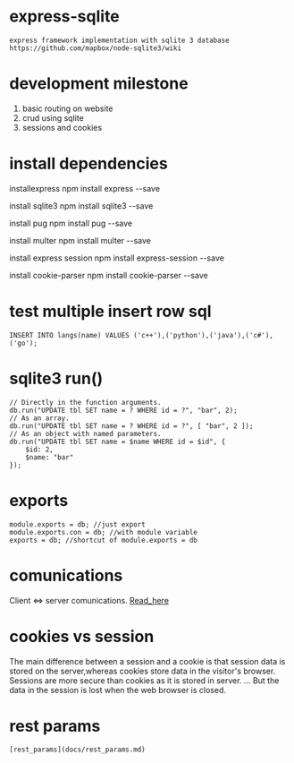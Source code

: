 # express-sqlite
    express framework implementation with sqlite 3 database
    https://github.com/mapbox/node-sqlite3/wiki

# development milestone
1. basic routing on website
2. crud using sqlite
3. sessions and cookies

# install dependencies
 installexpress
    npm install express --save

 install sqlite3
    npm install sqlite3 --save

 install pug
    npm install pug --save

 install multer
     npm install multer --save

 install express session
    npm install express-session --save
 
 install cookie-parser
    npm install cookie-parser --save
    
# test multiple insert row sql
    INSERT INTO langs(name) VALUES ('c++'),('python'),('java'),('c#'),('go');

# sqlite3 run()
    // Directly in the function arguments.
    db.run("UPDATE tbl SET name = ? WHERE id = ?", "bar", 2);
    // As an array.
    db.run("UPDATE tbl SET name = ? WHERE id = ?", [ "bar", 2 ]);
    // As an object with named parameters.
    db.run("UPDATE tbl SET name = $name WHERE id = $id", {
        $id: 2,
        $name: "bar"
    });

# exports
    module.exports = db; //just export
    module.exports.con = db; //with module variable
    exports = db; //shortcut of module.exports = db

# comunications
Client <=> server comunications. [Read_here](docs/comunications.md)

# cookies vs session
The main difference between a session and a cookie is that session data is stored on the 
server,whereas cookies store data in the visitor's browser. Sessions are more secure than 
cookies as it is stored in server. ... But the data in the session is lost when the web 
browser is closed.

# rest params
    [rest_params](docs/rest_params.md)
